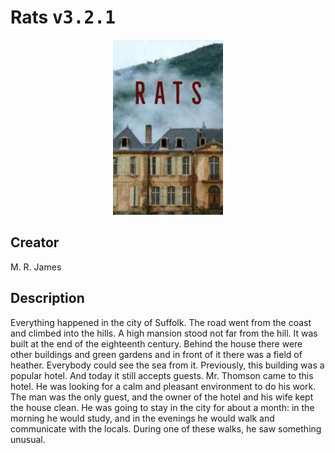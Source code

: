 
# Rats <kbd>v3.2.1</kbd>

<center>
  <img src="./cover-1024.jpg"/>
</center>

## Creator
M. R. James

## Description
Everything happened in the city of Suffolk. The road went from the coast and climbed into the hills. A high mansion stood not far from the hill. It was built at the end of the eighteenth century. Behind the house there were other buildings and green gardens and in front of it there was a field of heather. Everybody could see the sea from it. Previously, this building was a popular hotel. And today it still accepts guests. Mr. Thomson came to this hotel. He was looking for a calm and pleasant environment to do his work. The man was the only guest, and the owner of the hotel and his wife kept the house clean. He was going to stay in the city for about a month: in the morning he would study, and in the evenings he would walk and communicate with the locals. During one of these walks, he saw something unusual.
